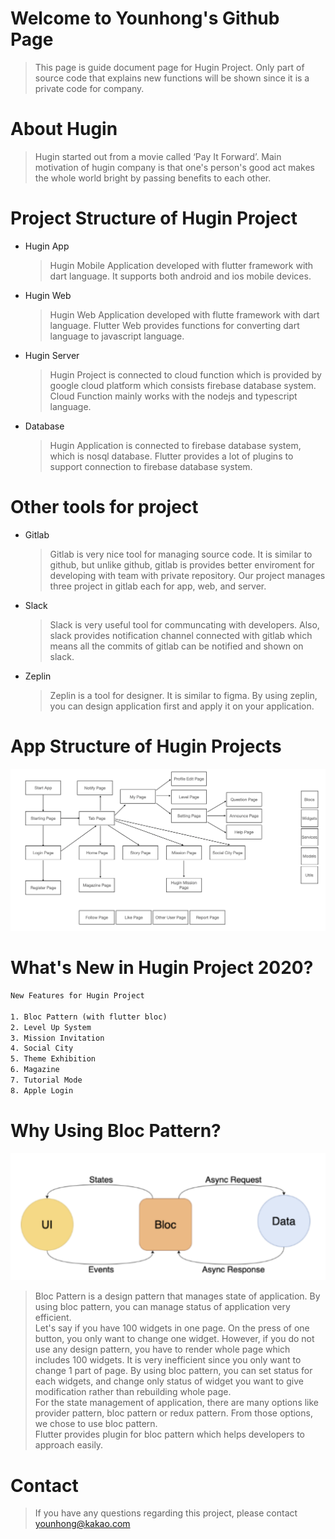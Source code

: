 # Welcome to Younhong's Github Page
> This page is guide document page for Hugin Project.
Only part of source code that explains new functions will be shown since it is a private code for company.

# About Hugin
> Hugin started out from a movie called ‘Pay It Forward’. Main motivation of hugin company is that one's person's good act makes the whole world bright by passing benefits to each other.

# Project Structure of Hugin Project
* Hugin App
  > Hugin Mobile Application developed with flutter framework with dart language. It supports both android and ios mobile devices.
* Hugin Web
  > Hugin Web Application developed with flutte framework with dart language. Flutter Web provides functions for converting dart language to javascript language.
* Hugin Server
  > Hugin Project is connected to cloud function which is provided by google cloud platform which consists firebase database system. Cloud Function mainly works with the nodejs and typescript language.
* Database
  > Hugin Application is connected to firebase database system, which is nosql database. Flutter provides a lot of plugins to support connection to firebase database system.
  
# Other tools for project
* Gitlab
   > Gitlab is very nice tool for managing source code. It is similar to github, but unlike github, gitlab is provides better enviroment for developing with team with private repository. Our project manages three project in gitlab each for app, web, and server.
* Slack
  > Slack is very useful tool for communcating with developers. Also, slack provides notification channel connected with gitlab which means all the commits of gitlab can be notified and shown on slack.
* Zeplin
  > Zeplin is a tool for designer. It is similar to figma. By using zeplin, you can design application first and apply it on your application.
  
# App Structure of Hugin Projects
![허그인 앱 구조](./images/app.png)

# What's New in Hugin Project 2020?
```html
New Features for Hugin Project

1. Bloc Pattern (with flutter bloc)
2. Level Up System
3. Mission Invitation
4. Social City
5. Theme Exhibition
6. Magazine
7. Tutorial Mode
8. Apple Login
```

# Why Using Bloc Pattern?
![Bloc](./images/bloc.png)
> Bloc Pattern is a design pattern that manages state of application. By using bloc pattern, you can manage status of application very efficient.   
> Let's say if you have 100 widgets in one page. On the press of one button, you only want to change one widget. However, if you do not use any design pattern, you have to render whole page which includes 100 widgets. It is very inefficient since you only want to change 1 part of page. By using bloc pattern, you can set status for each widgets, and change only status of widget you want to give modification rather than rebuilding whole page.   
> For the state management of application, there are  many options like provider pattern, bloc pattern or redux pattern. From those options, we chose to use bloc pattern.   
> Flutter provides plugin for bloc pattern which helps developers to approach easily.

# Contact
> If you have any questions regarding this project, please contact [younhong@kakao.com](younhong@kakao.com)
